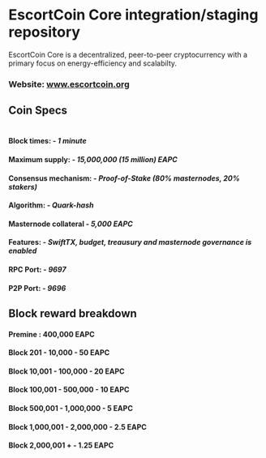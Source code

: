 # EscortCoin Core integration/staging repository

EscortCoin Core is a decentralized, peer-to-peer cryptocurrency with a primary focus on energy-efficiency and scalabilty.

### Website: www.escortcoin.org

## Coin Specs

#

#### Block times: - *1 minute* 
#### Maximum supply: - *15,000,000 (15 million) EAPC*
#### Consensus mechanism: - *Proof-of-Stake (80% masternodes, 20% stakers)*
#### Algorithm: - *Quark-hash* 
#### Masternode collateral - *5,000 EAPC*  
#### Features: - *SwiftTX, budget, treausury and masternode governance is enabled* 
#### RPC Port: - *9697* 
#### P2P Port: - *9696* 

## Block reward breakdown

#### Premine : 400,000 EAPC
#### Block 201 - 10,000 - 50 EAPC
#### Block 10,001 - 100,000 - 20 EAPC
#### Block 100,001 - 500,000 - 10 EAPC
#### Block 500,001 - 1,000,000 - 5 EAPC
#### Block 1,000,001 - 2,000,000 - 2.5 EAPC
#### Block 2,000,001 + - 1.25 EAPC






